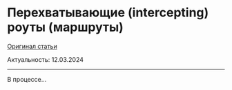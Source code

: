 # Перехватывающие (intercepting) роуты (маршруты)

[Оригинал статьи](https://nextjs.org/docs/app/building-your-application/routing/intercepting-routes)

Актуальность: 12.03.2024

---



В процессе...
